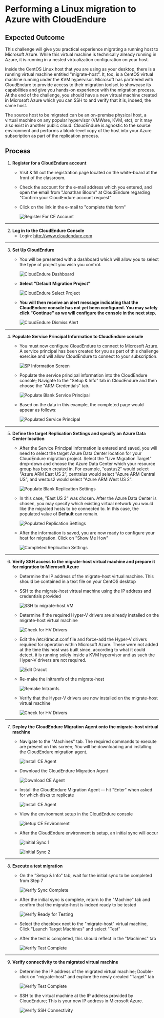 # Performing a Linux migration to Azure with CloudEndure

## Expected Outcome

This challenge will give you practical experience migrating a running host to Microsoft Azure. While this virtual machine is technically already running in Azure, it is running in a nested virtualization configuration on your host.

Inside the CentOS Linux host that you are using as your desktop, there is a running virtual machine entitled "migrate-host".  It, too, is a CentOS virtual machine running under the KVM hypervisor. Microsoft has partnered with CloudEndure to provide access to their migration toolset to showcase its capabilities and give you hands-on experience with the migration process.  At the end of the challenge, you should have a new virtual machine created in Microsoft Azure which you can SSH to and verify that it is, indeed, the same host.

The source host to be migrated can be an on-premise physical host, a virtual machine on any popular hypervisor (VMWare, KVM, etc), or it may also exist in another public cloud. CloudEndure is agnostic to the source environment and performs a block-level copy of the host into your Azure subscription as part of the replication process.

## Process

1. <strong>Register for a CloudEndure account</strong>
    * Visit & fill out the registration page located on the white-board at the front of the classroom.
    * Check the account for the e-mail address which you entered, and open the email from "Jonathan Bloom" at CloudEndure regarding "Confirm your CloudEndure account request"
    * Click on the link in the e-mail to "complete this form"

      ![Register For CE Account](./images/ceconfirm.jpg)

<hr>

2. <strong>Log in to the CloudEndure Console</strong>
    * Login:  http://www.cloudendure.com

<hr>

3. <strong>Set Up CloudEndure</strong>

   * You will be presented with a dashboard which will allow you to select the type of project you wish you control.

     ![CloudEndure Dashboard](./images/celogin-1.jpg)

   * <strong>Select "Default Migration Project"</strong>

      ![CloudEndure Select Project](./images/celogin-2.jpg)

   * <strong>You will then receive an alert message indicating that the CloudEndure console has not yet been configured. You may safely click "Continue" as we will configure the console in the next step.</strong>

      ![CloudEndure Dismiss Alert](./images/celogin-3.jpg)

<hr>

4. <strong>Populate Service Principal Information to CloudEndure console</strong>

    * You must now configure CloudEndure to connect to Microsoft Azure. A service principal has been created for you as part of this challenge exercise and will allow CloudEndure to connect to your subscription.

      ![SP Information Screen](./images/sp-information.jpg)

    * Populate the service principal information into the CloudEndure console; Navigate to the "Setup & Info" tab in CloudEndure and then choose the "ARM Credentials" tab.

      ![Populate Blank Service Principal](./images/sp-setup.jpg)

    * Based on the data in this example, the completed page would appear as follows:

      ![Populated Service Principal](./images/sp-populated.jpg)

<hr>

5. <strong>Define the target Replication Settings and specify an Azure Data Center location</strong>

    * After the Service Principal information is entered and saved, you will need to select the target Azure Data Center location for your CloudEndure migration project. Select the "Live Migration Target" drop-down and choose the Azure Data Center which your resource group has been created in.  For example, "eastus2" would select "Azure ARM East US 2", centralus would select "Azure ARM Central US", and westus2 would select "Azure ARM West US 2".

      ![Populate Blank Replication Settings](./images/cerepsettings-1.jpg)

    * In this case, "East US 2" was chosen. After the Azure Data Center is chosen, you may specify which existing virtual network you would like the migrated hosts to be connected to.  In this case, the populated value of <strong>Default</strong> can remain.

      ![Populated Replication Settings](./images/cerepsettings-2.jpg)

    * After the information is saved, you are now ready to configure your host for migration. Click on "Show Me How"

      ![Completed Replication Settings](./images/cerepsettings-3.jpg)

<hr>

6. <strong>Verify SSH access to the migrate-host virtual machine and prepare it for migration to Microsoft Azure</strong>

    * Determine the IP address of the migrate-host virtual machine. This should be contained in a text file on your CentOS desktop
    * SSH to the migrate-host virtual machine using the IP address and credentials provided

      ![SSH to migrate-host VM](./images/prephost-1.jpg)

    * Determine if the required Hyper-V drivers are already installed on the migrate-host virtual machine

      ![Check for HV Drivers](./images/prephost-2.jpg)

    * Edit the /etc/dracut.conf file and force-add the Hyper-V drivers required for operation within Microsoft Azure. These were not added at the time this host was built since, according to what it could detect, it is running solely inside a KVM hypervisor and as such the Hyper-V drivers are not required. 

      ![Edit Dracut](./images/prephost-3.jpg)

    * Re-make the initramfs of the migrate-host

      ![Remake Initramfs](./images/prephost-4.jpg)

    * Verify that the Hyper-V drivers are now installed on the migrate-host virtual machine

      ![Check for HV Drivers](./images/prephost-5.jpg)

<hr>

7. <strong>Deploy the CloudEndure Migration Agent onto the migrate-host virtual machine</strong>

    * Navigate to the "Machines" tab. The required commands to execute are present on this screen; You will be downloading and installing the CloudEndure migration agent.

      ![Install CE Agent](./images/ceagentinstall-1.jpg) 

    * Download the CloudEndure Migration Agent

      ![Download CE Agent](./images/cetestmigrate-1.jpg) 

    * Install the CloudEndure Migration Agent -- hit "Enter" when asked for which disks to replicate

      ![Install CE Agent](./images/cetestmigrate-2.jpg)

    * View the environment setup in the CloudEndure console

      ![Setup CE Environment](./images/ceagentinstall-2.jpg)

    * After the CloudEndure environment is setup, an initial sync will occur

      ![Initial Sync 1](./images/ceagentinstall-3.jpg)

      ![Initial Sync 2](./images/ceagentinstall-4.jpg)

<hr>

8. <strong>Execute a test migration</strong>

    * On the "Setup & Info" tab, wait for the initial sync to be completed from Step 7

      ![Verify Sync Complete](./images/ceagentinstall-5.jpg)

    * After the initial sync is complete, return to the "Machine" tab and confirm that the migrate-host is indeed ready to be tested

      ![Verify Ready for Testing](./images/ceagentinstall-6.jpg)

    * Select the checkbox next to the "migrate-host" virtual machine, Click "Launch Target Machines" and select "Test"

    * After the test is completed, this should reflect in the "Machines" tab

      ![Verify Test Complete](./images/ceagentinstall-7.jpg)

<hr>

9. <strong>Verify connectivity to the migrated virtual machine</strong>

    * Determine the IP address of the migrated virtual machine; Double-click on "migrate-host" and explore the newly created "Target" tab

      ![Verify Test Complete](./images/ceagentinstall-8.jpg)

    * SSH to the virtual machine at the IP address provided by CloudEndure; This is your new IP address in Microsoft Azure.

      ![Verify SSH Connectivity](./images/ceagentinstall-9.jpg)


